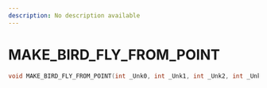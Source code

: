 ```yaml
---
description: No description available 
---
```


# MAKE_BIRD_FLY_FROM_POINT

```cpp
void MAKE_BIRD_FLY_FROM_POINT(int _Unk0, int _Unk1, int _Unk2, int _Unk3, int _Unk4, int _Unk5, int _Unk6);
```
